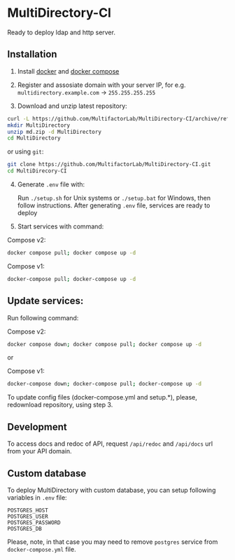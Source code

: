 # MultiDirectory-CI
Ready to deploy ldap and http server.

## Installation

1. Install [docker](https://docs.docker.com/engine/install/) and [docker compose](https://docs.docker.com/compose/install/)

2. Register and assosiate domain with your server IP, for e.g. `multidirectory.example.com` -> `255.255.255.255`

3. Download and unzip latest repository:
```sh
curl -L https://github.com/MultifactorLab/MultiDirectory-CI/archive/refs/heads/main.zip -o md.zip
mkdir MultiDirectory
unzip md.zip -d MultiDirectory
cd MultiDirectory
```

or using `git`:

```sh
git clone https://github.com/MultifactorLab/MultiDirectory-CI.git
cd MultiDirecory-CI
```

4. Generate `.env` file with:

    Run `./setup.sh` for Unix systems or `./setup.bat` for Windows, then follow instructions.
    After generating `.env` file, services are ready to deploy

5. Start services with command:

Compose v2:
```sh
docker compose pull; docker compose up -d
```

Compose v1:
```sh
docker-compose pull; docker-compose up -d
```

## Update services:

Run following command:

Compose v2:
```sh
docker compose down; docker compose pull; docker compose up -d
```
or

Compose v1:
```sh
docker-compose down; docker-compose pull; docker-compose up -d
```

To update config files (docker-compose.yml and setup.*), please, redownload repository, using step 3.


## Development

To access docs and redoc of API, request `/api/redoc` and `/api/docs` url from your API domain.

## Custom database

To deploy MultiDirectory with custom database, you can setup following variables in `.env` file:

    POSTGRES_HOST
    POSTGRES_USER
    POSTGRES_PASSWORD
    POSTGRES_DB

Please, note, in that case you may need to remove `postgres` service from `docker-compose.yml` file.
